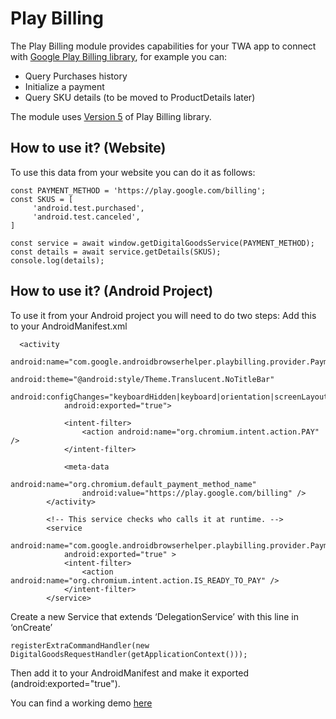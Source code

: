 # Play Billing

The Play Billing module provides capabilities for your TWA app to connect with [Google Play Billing library](https://developer.android.com/google/play/billing), for example you can:

* Query Purchases history
* Initialize a payment
* Query SKU details (to be moved to ProductDetails later)

The module uses [Version 5](https://developer.android.com/google/play/billing/release-notes#5-2-1)  of Play Billing library.


## How to use it? (Website)
To use this data from your website you can do it as follows:
```
const PAYMENT_METHOD = 'https://play.google.com/billing'; 
const SKUS = [  
     'android.test.purchased',  
     'android.test.canceled', 
] 

const service = await window.getDigitalGoodsService(PAYMENT_METHOD); 
const details = await service.getDetails(SKUS);
console.log(details);
```

## How to use it? (Android Project)
To use it from your Android project you will need to do two steps:
Add this to your AndroidManifest.xml

```
  <activity
            android:name="com.google.androidbrowserhelper.playbilling.provider.PaymentActivity"
            android:theme="@android:style/Theme.Translucent.NoTitleBar"
            android:configChanges="keyboardHidden|keyboard|orientation|screenLayout|screenSize"
            android:exported="true">

            <intent-filter>
                <action android:name="org.chromium.intent.action.PAY" />
            </intent-filter>

            <meta-data
                android:name="org.chromium.default_payment_method_name"
                android:value="https://play.google.com/billing" />
        </activity>

        <!-- This service checks who calls it at runtime. -->
        <service
            android:name="com.google.androidbrowserhelper.playbilling.provider.PaymentService"
            android:exported="true" >
            <intent-filter>
                <action android:name="org.chromium.intent.action.IS_READY_TO_PAY" />
            </intent-filter>
        </service>
```

Create a new Service that extends ‘DelegationService’ with this line in ‘onCreate’
```
registerExtraCommandHandler(new DigitalGoodsRequestHandler(getApplicationContext()));
```
Then add it to your AndroidManifest and make it exported (android:exported="true").



You can find a working demo [here](https://github.com/GoogleChrome/android-browser-helper/tree/main/demos/twa-play-billing)
